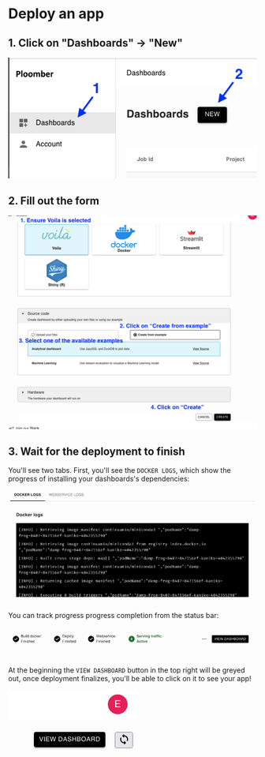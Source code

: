 # Deploy an app

## 1. Click on "Dashboards" -> "New"

![](../static/dashboards-new.png)


## 2. Fill out the form


![](../static/dashboards-form.png)

## 3. Wait for the deployment to finish

You'll see two tabs. First, you'll see the `DOCKER LOGS`, which show the progress of installing your dashboards's dependencies:

![](../static/dashboards-logs.png)

You can track progress progress completion from the status bar:


![](../static/dashboards-progress.png)

At the beginning the `VIEW DASHBOARD` button in the top right will be greyed out, once deployment finalizes, you'll be able to click on it to see your app!

![](../static/dashboards-view.png)
